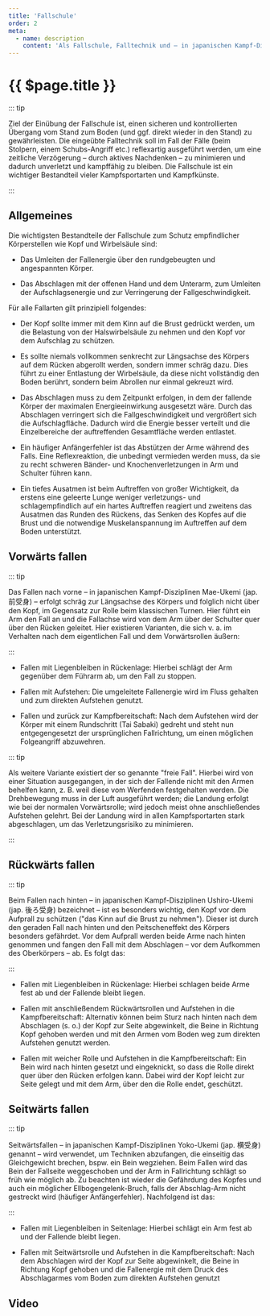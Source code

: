 ```yaml
---
title: 'Fallschule'
order: 2
meta:
  - name: description 
    content: 'Als Fallschule, Falltechnik und – in japanischen Kampf-Disziplinen – Ukemi (jap. 受け身) werden verschiedene Arten des Fallens bezeichnet, bei denen der Fallende möglichst wenig bis keinen Schaden nimmt.' 
---
```

 
# {{ $page.title }}

<ShowDescription />

::: tip

Ziel der Einübung der Fallschule ist, einen sicheren und kontrollierten Übergang vom Stand zum Boden (und ggf. direkt wieder in den Stand) zu gewährleisten. Die eingeübte Falltechnik soll im Fall der Fälle (beim Stolpern, einem Schubs-Angriff etc.) reflexartig ausgeführt werden, um eine zeitliche Verzögerung – durch aktives Nachdenken – zu minimieren und dadurch unverletzt und kampffähig zu bleiben. Die Fallschule ist ein wichtiger Bestandteil vieler Kampfsportarten und Kampfkünste.

:::

## Allgemeines

Die wichtigsten Bestandteile der Fallschule zum Schutz empfindlicher Körperstellen wie Kopf und Wirbelsäule sind:

* Das Umleiten der Fallenergie über den rundgebeugten und angespannten Körper.

* Das Abschlagen mit der offenen Hand und dem Unterarm, zum Umleiten der Aufschlagsenergie und zur Verringerung der Fallgeschwindigkeit.

Für alle Fallarten gilt prinzipiell folgendes:

* Der Kopf sollte immer mit dem Kinn auf die Brust gedrückt werden, um die Belastung von der Halswirbelsäule zu nehmen und den Kopf vor dem Aufschlag zu schützen.

* Es sollte niemals vollkommen senkrecht zur Längsachse des Körpers auf dem Rücken abgerollt werden, sondern immer schräg dazu. Dies führt zu einer Entlastung der Wirbelsäule, da diese nicht vollständig den Boden berührt, sondern beim Abrollen nur einmal gekreuzt wird.

* Das Abschlagen muss zu dem Zeitpunkt erfolgen, in dem der fallende Körper der maximalen Energieeinwirkung ausgesetzt wäre. Durch das Abschlagen verringert sich die Fallgeschwindigkeit und vergrößert sich die Aufschlagfläche. Dadurch wird die Energie besser verteilt und die Einzelbereiche der auftreffenden Gesamtfläche werden entlastet.

* Ein häufiger Anfängerfehler ist das Abstützen der Arme während des Falls. Eine Reflexreaktion, die unbedingt vermieden werden muss, da sie zu recht schweren Bänder- und Knochenverletzungen in Arm und Schulter führen kann.

* Ein tiefes Ausatmen ist beim Auftreffen von großer Wichtigkeit, da erstens eine geleerte Lunge weniger verletzungs- und schlagempfindlich auf ein hartes Auftreffen reagiert und zweitens das Ausatmen das Runden des Rückens, das Senken des Kopfes auf die Brust und die notwendige Muskelanspannung im Auftreffen auf dem Boden unterstützt.

## Vorwärts fallen

::: tip

Das Fallen nach vorne – in japanischen Kampf-Disziplinen Mae-Ukemi (jap. 前受身) – erfolgt schräg zur Längsachse des Körpers und folglich nicht über den Kopf, im Gegensatz zur Rolle beim klassischen Turnen. Hier führt ein Arm den Fall an und die Fallachse wird von dem Arm über der Schulter quer über den Rücken geleitet. Hier existieren Varianten, die sich v. a. im Verhalten nach dem eigentlichen Fall und dem Vorwärtsrollen äußern:

:::

* Fallen mit Liegenbleiben in Rückenlage: Hierbei schlägt der Arm gegenüber dem Führarm ab, um den Fall zu stoppen.

* Fallen mit Aufstehen: Die umgeleitete Fallenergie wird im Fluss gehalten und zum direkten Aufstehen genutzt.

* Fallen und zurück zur Kampfbereitschaft: Nach dem Aufstehen wird der Körper mit einem Rundschritt (Tai Sabaki) gedreht und steht nun entgegengesetzt der ursprünglichen Fallrichtung, um einen möglichen Folgeangriff abzuwehren.

::: tip

Als weitere Variante existiert der so genannte "freie Fall". Hierbei wird von einer Situation ausgegangen, in der sich der Fallende nicht mit den Armen behelfen kann, z. B. weil diese vom Werfenden festgehalten werden. Die Drehbewegung muss in der Luft ausgeführt werden; die Landung erfolgt wie bei der normalen Vorwärtsrolle; wird jedoch meist ohne anschließendes Aufstehen gelehrt. Bei der Landung wird in allen Kampfsportarten stark abgeschlagen, um das Verletzungsrisiko zu minimieren.

:::

## Rückwärts fallen

::: tip

Beim Fallen nach hinten – in japanischen Kampf-Disziplinen Ushiro-Ukemi (jap. 後ろ受身) bezeichnet – ist es besonders wichtig, den Kopf vor dem Aufprall zu schützen ("das Kinn auf die Brust zu nehmen"). Dieser ist durch den geraden Fall nach hinten und den Peitscheneffekt des Körpers besonders gefährdet. Vor dem Aufprall werden beide Arme nach hinten genommen und fangen den Fall mit dem Abschlagen – vor dem Aufkommen des Oberkörpers – ab. Es folgt das: 

:::

* Fallen mit Liegenbleiben in Rückenlage: Hierbei schlagen beide Arme fest ab und der Fallende bleibt liegen.

* Fallen mit anschließendem Rückwärtsrollen und Aufstehen in die Kampfbereitschaft: Alternativ können beim Sturz nach hinten nach dem Abschlagen (s. o.) der Kopf zur Seite abgewinkelt, die Beine in Richtung Kopf gehoben werden und mit den Armen vom Boden weg zum direkten Aufstehen genutzt werden.

* Fallen mit weicher Rolle und Aufstehen in die Kampfbereitschaft: Ein Bein wird nach hinten gesetzt und eingeknickt, so dass die Rolle direkt quer über den Rücken erfolgen kann. Dabei wird der Kopf leicht zur Seite gelegt und mit dem Arm, über den die Rolle endet, geschützt.

## Seitwärts fallen

::: tip

Seitwärtsfallen – in japanischen Kampf-Disziplinen Yoko-Ukemi (jap. 横受身) genannt – wird verwendet, um Techniken abzufangen, die einseitig das Gleichgewicht brechen, bspw. ein Bein wegziehen. Beim Fallen wird das Bein der Fallseite weggeschoben und der Arm in Fallrichtung schlägt so früh wie möglich ab. Zu beachten ist wieder die Gefährdung des Kopfes und auch ein möglicher Ellbogengelenk-Bruch, falls der Abschlag-Arm nicht gestreckt wird (häufiger Anfängerfehler). Nachfolgend ist das:

:::

* Fallen mit Liegenbleiben in Seitenlage: Hierbei schlägt ein Arm fest ab und der Fallende bleibt liegen.

* Fallen mit Seitwärtsrolle und Aufstehen in die Kampfbereitschaft: Nach dem Abschlagen wird der Kopf zur Seite abgewinkelt, die Beine in Richtung Kopf gehoben und die Fallenergie mit dem Druck des Abschlagarmes vom Boden zum direkten Aufstehen genutzt 

## Video 

<YouTube videoid="q6FBYGpUsY8" />
